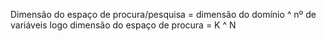 Dimensão do espaço de procura/pesquisa = dimensão do domínio ^ nº de variáveis
logo
dimensão do espaço de procura = K ^ N